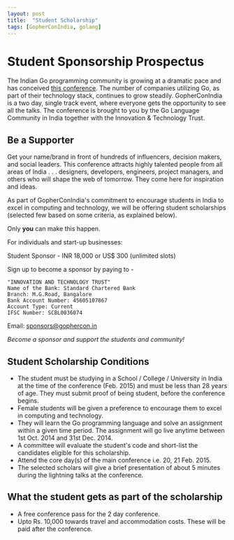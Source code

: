 ```yaml
---
layout: post
title:  "Student Scholarship"
tags: [GopherConIndia, golang]
---
```


Student Sponsorship Prospectus
==============================

The Indian Go programming community is growing at a dramatic pace and has conceived [this conference](https://gopherconindia.com/). The number of companies utilizing Go, as part of their technology stack, continues to grow steadily. GopherConIndia is a two day, single track event, where everyone gets the opportunity to see all the talks. The conference is brought to you by the Go Language Community in India together with the Innovation & Technology Trust.

Be a Supporter
--------------

Get your name/brand in front of hundreds of influencers, decision makers, and social leaders. This conference attracts highly talented people from all areas of India . . . designers, developers, engineers, project managers, and others who will shape the web of tomorrow. They come here for inspiration and ideas.

As part of GopherConIndia's commitment to encourage students in India to excel in computing and technology, we will be offering student scholarships (selected few based on some criteria, as explained below).

Only **you** can make this happen.

For individuals and start-up businesses:

Student Sponsor - INR 18,000 or US$ 300 (unlimited slots)

Sign up to become a sponsor by paying to -

	"INNOVATION AND TECHNOLOGY TRUST"
	Name of the Bank: Standard Chartered Bank
	Branch: M.G.Road, Bangalore
	Bank Account Number: 45605107867
	Account Type: Current
	IFSC Number: SCBL0036074

Email: sponsors@gophercon.in

_Become a sponsor and support the students and community!_

Student Scholarship Conditions
------------------------------

* The student must be studying in a School / College / University in India at the time of the conference (Feb. 2015) and must be less than 28 years of age. They must submit  proof of being student, before the conference begins.
* Female students will be given a preference to encourage them to excel in computing and technology.
* They will learn the Go programming language and solve an assignment within a given time period. The assignment will go live anytime between 1st Oct. 2014 and 31st Dec. 2014.
* A committee will evaluate the student's code and short-list the candidates eligible for this scholarship. 
* Attend the core day(s) of the main conference i.e. 20, 21 Feb. 2015.
* The selected scholars will give a brief presentation of about 5 minutes during the lightning talks at the conference.

What the student gets as part of the scholarship
------------------------------------------------

* A free conference pass for the 2 day conference.
* Upto Rs. 10,000 towards travel and accommodation costs. These will be paid after the conference.


